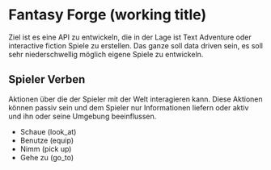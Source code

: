 # Fantasy Forge (working title)

Ziel ist es eine API zu entwickeln, die in der Lage ist Text Adventure oder interactive fiction Spiele zu erstellen. Das ganze soll data driven sein, es soll sehr niederschwellig möglich eigene Spiele zu entwickeln.

## Spieler Verben

Aktionen über die der Spieler mit der Welt interagieren kann. Diese Aktionen können passiv sein und dem Spieler nur Informationen liefern oder aktiv und ihn oder seine Umgebung beeinflussen.

- Schaue (look_at)
- Benutze (equip)
- Nimm (pick up)
- Gehe zu (go_to)
